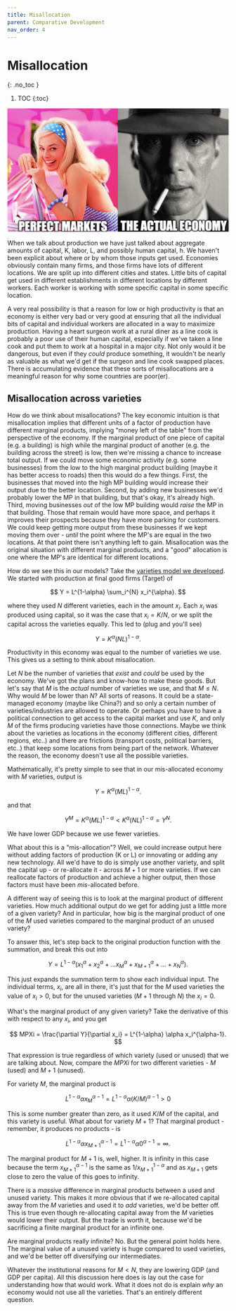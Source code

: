```yaml
---
title: Misallocation
parent: Comparative Development
nav_order: 4
---
```


# Misallocation
{: .no_toc }

1. TOC 
{:toc}

![Meme](meme-misallocation.png)

When we talk about production we have just talked about aggregate amounts of capital, K, labor, L, and possibly human capital, h. We haven't been explicit about where or by whom those inputs get used. Economies obviously contain many firms, and those firms have lots of different locations. We are split up into different cities and states. Little bits of capital get used in different establishments in different locations by different workers. Each worker is working with some specific capital in some specific location. 

A very real possibility is that a reason for low or high productivity is that an economy is either very bad or very good at ensuring that all the individual bits of capital and individual workers are allocated in a way to maximize production. Having a heart surgeon work at a rural diner as a line cook is probably a poor use of their human capital, especially if we've taken a line cook and put them to work at a hospital in a major city. Not only would it be dangerous, but even if they *could* produce something, it wouldn't be nearly as valuable as what we'd get if the surgeon and line cook swapped places. There is accumulating evidence that these sorts of misallocations are a meaningful reason for why some countries are poor(er).

## Misallocation across varieties
How do we think about misallocations? The key economic intuition is that misallocation implies that different units of a factor of production have different marginal products, implying "money left of the table" from the perspective of the economy. If the marginal product of one piece of capital (e.g. a building) is high while the marginal product of another (e.g. the building across the street) is low, then we're missing a chance to increase total output. If we could move some economic activity (e.g. some businesses) from the low to the high marginal product building (maybe it has better access to roads) then this would do a few things. First, the businesses that moved into the high MP building would increase their output due to the better location. Second, by adding new businesses we'd probably lower the MP in that building, but that's okay, it's already high. Third, moving businesses *out* of the low MP building would *raise* the MP in that building. Those that remain would have more space, and perhaps it improves their prospects because they have more parking for customers. We could keep getting more output from these businesses if we kept moving them over - *until* the point where the MP's are equal in the two locations. At that point there isn't anything left to gain. Misallocation was the original situation with different marginal products, and a "good" allocation is one where the MP's are identical for different locations.

How do we see this in our models? Take the [varieties model we developed](https://growthecon.com/StudyGuide/gdp/varieties.html). We started with production at final good firms (Target) of

$$
Y = L^{1-\alpha} \sum_i^{N} x_i^{\alpha}.
$$

where they used $N$ different varieties, each in the amount $x_i$. Each $x_i$ was produced using capital, so it was the case that $x_i = K/N$, or we split the capital across the varieties equally. This led to (plug and you'll see)

$$
Y = K^{\alpha} (N L)^{1-\alpha}.
$$

Productivity in this economy was equal to the number of varieties we use. This gives us a setting to think about misallocation.

Let $N$ be the number of varieties that *exist* and *could* be used by the economy. We've got the plans and know-how to make these goods. But let's say that $M$ is the *actual* number of varieties we use, and that $M\leq N$. Why would $M$ be lower than $N$? All sorts of reasons. It could be a state-managed economy (maybe like China?) and so only a certain number of varieties/industries are allowed to operate. Or perhaps you have to have a political connection to get access to the capital market and use $K$, and only $M$ of the firms producing varieties have those connections. Maybe we think about the varieties as locations in the economy (different cities, different regions, etc..) and there are frictions (transport costs, political barriers, etc..) that keep some locations from being part of the network. Whatever the reason, the economy doesn't use all the possible varieties. 

Mathematically, it's pretty simple to see that in our mis-allocated economy with $M$ varieties, output is

$$
Y = K^{\alpha} (M L)^{1-\alpha}.
$$

and that 

$$
Y^M = K^{\alpha} (M L)^{1-\alpha} < K^{\alpha} (N L)^{1-\alpha} = Y^N.
$$

We have lower GDP because we use fewer varieties. 

What about this is a "mis-allocation"? Well, we could increase output here without adding factors of production (K or L) or innovating or adding any new technology. All we'd have to do is simply use another variety, and split the capital up - or re-allocate it - across $M+1$ or more varieties. If we can reallocate factors of production and achieve a higher output, then those factors must have been *mis*-allocated before. 

A different way of seeing this is to look at the marginal product of different varieties. How much additional output do we get for adding just a little more of a given variety? And in particular, how big is the marginal product of one of the $M$ used varieties compared to the marginal product of an unused variety? 

To answer this, let's step back to the original production function with the summation, and break this out into

$$
Y = L^{1-\alpha} \left(x_1^{\alpha} + x_2^{\alpha} + ... x_M^{\alpha} + x_{M+1}^{\alpha} + ... + x_N^{\alpha} \right).
$$

This just expands the summation term to show each individual input. The individual terms, $x_i$, are all in there, it's just that for the $M$ used varieties the value of $x_i > 0$, but for the unused varieties ($M+1$ through $N$) the $x_i=0$. 

What's the marginal product of any given variety? Take the derivative of this with respect to any $x_i$, and you get

$$
MPXi = \frac{\partial Y}{\partial x_i} = L^{1-\alpha} \alpha x_i^{\alpha-1}.
$$

That expression is true regardless of which variety (used or unused) that we are talking about. Now, compare the $MPXi$ for two different varieties - $M$ (used) and $M+1$ (unused). 

For variety $M$, the marginal product is 

$$
L^{1-\alpha} \alpha x_M^{\alpha-1} = L^{1-\alpha} \alpha (K/M)^{\alpha-1} >0
$$

This is some number greater than zero, as it used $K/M$ of the capital, and this variety is useful. What about for variety $M+1$? That marginal product - remember, it produces no products - is

$$
L^{1-\alpha} \alpha x_{M+1}^{\alpha-1} = L^{1-\alpha} \alpha 0^{\alpha-1} = \infty.
$$

The marginal product for $M+1$ is, well, higher. It is infinity in this case because the term $x_{M+1}^{\alpha-1}$ is the same as $1/x_{M+1}^{1-\alpha}$ and as $x_{M+1}$ gets close to zero the value of this goes to infinity. 

There is a *massive* difference in marginal products between a used and unused variety. This makes it more obvious that if we re-allocated capital away from the $M$ varieties and used it to *add* varieties, we'd be better off. This is true even though re-allocating capital away from the $M$ varieties would lower their output. But the trade is worth it, because we'd be sacrificing a finite marginal product for an infinite one. 

Are marginal products really infinite? No. But the general point holds here. The marginal value of a unused variety is huge compared to used varieties, and we'd be better off diversifying our intermediates. 

Whatever the institutional reasons for $M < N$, they are lowering GDP (and GDP per capita). All this discussion here does is lay out the case for understanding how that would work. What it does not do is explain *why* an economy would not use all the varieties. That's an entirely different question. 
